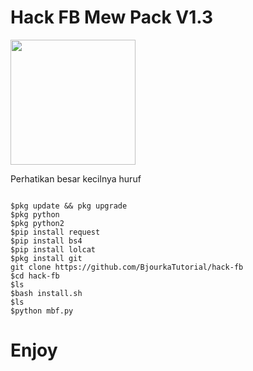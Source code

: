 # Hack FB Mew Pack V1.3 



<img src="https://www.upload.ee/image/14549204/Screenshot_20221003-092953_Termux.jpg" width="200" hight="220">






Perhatikan besar kecilnya huruf

```

$pkg update && pkg upgrade 
$pkg python 
$pkg python2 
$pip install request 
$pip install bs4 
$pip install lolcat 
$pkg install git 
git clone https://github.com/BjourkaTutorial/hack-fb 
$cd hack-fb 
$ls
$bash install.sh 
$ls
$python mbf.py

```

# Enjoy 
